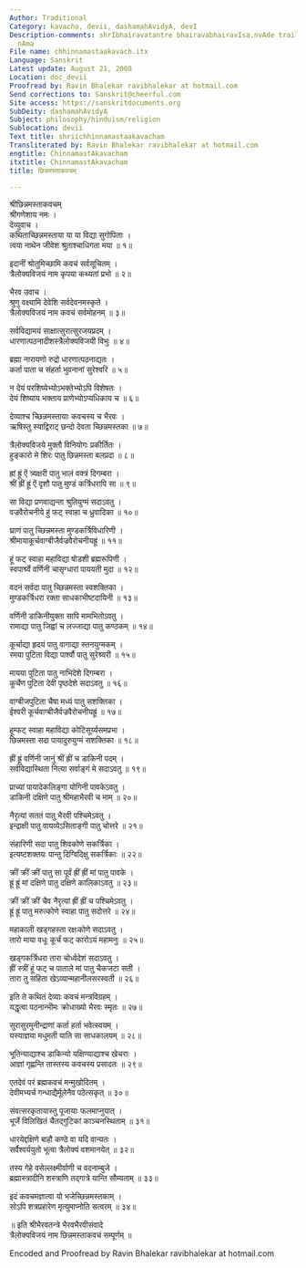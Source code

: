 ```yaml
---
Author: Traditional
Category: kavacha, devii, dashamahAvidyA, devI
Description-comments: shrIbhairavatantre bhairavabhairavIsa.nvAde trailokyavijayaM
  nAma
File name: chhinnamastaakavach.itx
Language: Sanskrit
Latest update: August 21, 2008
Location: doc_devii
Proofread by: Ravin Bhalekar ravibhalekar at hotmail.com
Send corrections to: Sanskrit@cheerful.com
Site access: https://sanskritdocuments.org
SubDeity: dashamahAvidyA
Subject: philosophy/hinduism/religion
Sublocation: devii
Text title: shriichhinnamastaakavacham
Transliterated by: Ravin Bhalekar ravibhalekar at hotmail.com
engtitle: ChinnamastAkavacham
itxtitle: ChinnamastAkavacham
title: छिन्नमस्ताकवचम्

---
```

  
 श्रीछिन्नमस्ताकवचम्   
श्रीगणेशाय नमः ।  
देव्युवाच ।  
कथिताच्छिन्नमस्ताया या या विद्या सुगोपिताः ।  
त्वया नाथेन जीवेश श्रुताश्चाधिगता मया ॥ १॥  
  
इदानीं श्रोतुमिच्छामि कवचं सर्वसूचितम् ।  
त्रैलोक्यविजयं नाम कृपया कथ्यतां प्रभो ॥ २॥  
  
भैरव उवाच ।  
श्रुणु वक्ष्यामि देवेशि सर्वदेवनमस्कृते ।  
त्रैलोक्यविजयं नाम कवचं सर्वमोहनम् ॥ ३॥  
  
सर्वविद्यामयं साक्षात्सुरात्सुरजयप्रदम् ।  
धारणात्पठनादीशस्त्रैलोक्यविजयी विभुः ॥ ४॥  
  
ब्रह्मा नारायणो रुद्रो धारणात्पठनाद्यतः ।  
कर्ता पाता च संहर्ता भुवनानां सुरेश्वरि ॥ ५॥  
  
न देयं परशिष्येभ्योऽभक्तेभ्योऽपि विशेषतः ।  
देयं शिष्याय भक्ताय प्राणेभ्योऽप्यधिकाय च ॥ ६॥  
  
देव्याश्च च्छिन्नमस्तायाः कवचस्य च भैरवः ।  
ऋषिस्तु स्याद्विराट् छन्दो देवता च्छिन्नमस्तका ॥ ७॥  
  
त्रैलोक्यविजये मुक्तौ विनियोगः प्रकीर्तितः ।  
हुङ्कारो मे शिरः पातु छिन्नमस्ता बलप्रदा ॥ ८॥  
  
ह्रां ह्रूं ऐं त्र्यक्षरी पातु भालं वक्त्रं दिगम्बरा ।  
श्रीं ह्रीं ह्रूं ऐं दृशौ पातु मुण्डं कर्त्रिधरापि सा ॥ ९॥  
  
सा विद्या प्रणवाद्यन्ता श्रुतियुग्मं सदाऽवतु ।  
वज्रवैरोचनीये हुं फट् स्वाहा च ध्रुवादिका ॥ १०॥  
  
घ्राणं पातु च्छिन्नमस्ता मुण्डकर्त्रिविधारिणी ।  
श्रीमायाकूर्चवाग्बीजैर्वज्रवैरोचनीयह्रूं ॥ ११॥  
  
हूं फट् स्वाहा महाविद्या षोडशी ब्रह्मरूपिणी ।  
स्वपार्श्र्वे वर्णिनी चासृग्धारां पाययती मुदा ॥ १२॥  
  
वदनं सर्वदा पातु च्छिन्नमस्ता स्वशक्तिका ।  
मुण्डकर्त्रिधरा रक्ता साधकाभीष्टदायिनी ॥ १३॥  
  
वर्णिनी डाकिनीयुक्ता सापि मामभितोऽवतु ।  
रामाद्या पातु जिह्वां च लज्जाद्या पातु कण्ठकम् ॥ १४॥  
  
कूर्चाद्या हृदयं पातु वागाद्या स्तनयुग्मकम् ।  
रमया पुटिता विद्या पार्श्वौ पातु सुरेश्र्वरी ॥ १५॥  
  
मायया पुटिता पातु नाभिदेशे दिगम्बरा ।  
कूर्चेण पुटिता देवी पृष्ठदेशे सदाऽवतु ॥ १६॥  
  
वाग्बीजपुटिता चैषा मध्यं पातु सशक्तिका ।  
ईश्वरी कूर्चवाग्बीजैर्वज्रवैरोचनीयह्रूं ॥ १७॥  
  
हूम्फट् स्वाहा महाविद्या कोटिसूर्य्यसमप्रभा ।  
छिन्नमस्ता सदा पायादुरुयुग्मं सशक्तिका ॥ १८॥  
  
ह्रीं ह्रूं वर्णिनी जानुं श्रीं ह्रीं च डाकिनी पदम् ।  
सर्वविद्यास्थिता नित्या सर्वाङ्गं मे सदाऽवतु ॥ १९॥  
  
प्राच्यां पायादेकलिङ्गा योगिनी पावकेऽवतु ।  
डाकिनी दक्षिणे पातु श्रीमहाभैरवी च माम् ॥ २०॥  
  
नैरृत्यां सततं पातु भैरवी पश्चिमेऽवतु ।  
इन्द्राक्षी पातु वायव्येऽसिताङ्गी पातु चोत्तरे ॥ २१॥  
  
संहारिणी सदा पातु शिवकोणे सकर्त्रिका ।  
इत्यष्टशक्तयः पान्तु दिग्विदिक्षु सकर्त्रिकाः ॥ २२॥  
  
क्रीं क्रीं क्रीं पातु सा पूर्वं ह्रीं ह्रीं मां पातु पावके ।  
ह्रूं ह्रूं मां दक्षिणे पातु दक्षिणे कालिकाऽवतु ॥ २३॥  
  
क्रीं क्रीं क्रीं चैव नैरृत्यां ह्रीं ह्रीं च पश्चिमेऽवतु ।  
ह्रूं ह्रूं पातु मरुत्कोणे स्वाहा पातु सदोत्तरे ॥ २४॥  
  
महाकाली खड्गहस्ता रक्षःकोणे सदाऽवतु ।  
तारो माया वधूः कूर्चं फट् कारोऽयं महामनुः ॥ २५॥  
  
खड्गकर्त्रिधरा तारा चोर्ध्वदेशं सदाऽवतु ।  
ह्रीं स्त्रीं हूं फट् च पाताले मां पातु चैकजटा सती ।  
तारा तु सहिता खेऽव्यान्महानीलसरस्वती ॥ २६॥  
  
इति ते कथितं देव्याः कवचं मन्त्रविग्रहम् ।  
यद्धृत्वा पठनान्भीमः क्रोधाख्यो भैरवः स्मृतः ॥ २७॥  
  
सुरासुरमुनीन्द्राणां कर्ता हर्ता भवेत्स्वयम् ।  
यस्याज्ञया मधुमती याति सा साधकालयम् ॥ २८॥  
  
भूतिन्याद्याश्च डाकिन्यो यक्षिण्याद्याश्च खेचराः ।  
आज्ञां गृह्णन्ति तास्तस्य कवचस्य प्रसादतः ॥ २९॥  
  
एतदेवं परं ब्रह्मकवचं मन्मुखोदितम् ।  
देवीमभ्यर्च गन्धाद्यैर्मूलेनैव पठेत्सकृत् ॥ ३०॥  
  
संवत्सरकृतायास्तु पूजायाः फलमाप्नुयात् ।  
भूर्जे विलिखितं चैतद्गुटिकां काञ्चनस्थिताम् ॥ ३१॥  
  
धारयेद्दक्षिणे बाहौ कण्ठे वा यदि वान्यतः ।  
सर्वैश्वर्ययुतो भूत्वा त्रैलोक्यं वशमानयेत् ॥ ३२॥  
  
तस्य गेहे वसेल्लक्ष्मीर्वाणी च वदनाम्बुजे ।  
ब्रह्मास्त्रादीनि शस्त्राणि तद्गात्रे यान्ति सौम्यताम् ॥ ३३॥  
  
इदं कवचमज्ञात्वा यो भजेच्छिन्नमस्तकाम् ।  
सोऽपि शत्रप्रहारेण मृत्युमाप्नोति सत्वरम् ॥ ३४॥  
  
॥ इति श्रीभैरवतन्त्रे भैरवभैरवीसंवादे  
त्रैलोक्यविजयं नाम छिन्नमस्ताकवचं सम्पूर्णम् ॥  
  
  
  
Encoded and Proofread by Ravin Bhalekar ravibhalekar at hotmail.com  
  
